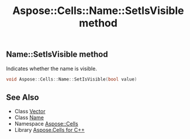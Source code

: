 ﻿---
title: Aspose::Cells::Name::SetIsVisible method
linktitle: SetIsVisible
second_title: Aspose.Cells for C++ API Reference
description: 'Aspose::Cells::Name::SetIsVisible method. Indicates whether the name is visible in C++.'
type: docs
weight: 1700
url: /cpp/aspose.cells/name/setisvisible/
---
## Name::SetIsVisible method


Indicates whether the name is visible.

```cpp
void Aspose::Cells::Name::SetIsVisible(bool value)
```

## See Also

* Class [Vector](../../vector/)
* Class [Name](../)
* Namespace [Aspose::Cells](../../)
* Library [Aspose.Cells for C++](../../../)
